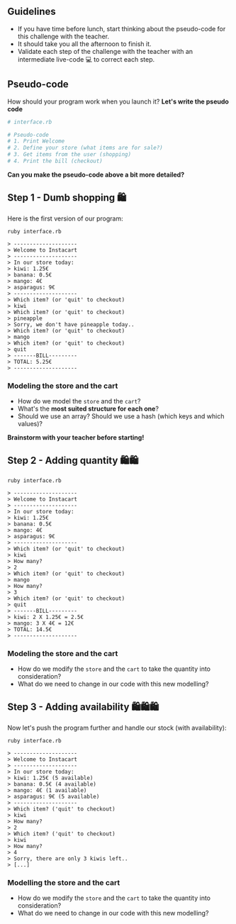 ## Guidelines

- If you have time before lunch, start thinking about the pseudo-code for this challenge with the teacher.
- It should take you all the afternoon to finish it.
- Validate each step of the challenge with the teacher with an intermediate live-code 💻 to correct each step.

## Pseudo-code

How should your program work when you launch it? **Let's write the pseudo code**

```ruby
# interface.rb

# Pseudo-code
# 1. Print Welcome
# 2. Define your store (what items are for sale?)
# 3. Get items from the user (shopping)
# 4. Print the bill (checkout)
```

**Can you make the pseudo-code above a bit more detailed?**

## Step 1 - Dumb shopping 🛍

Here is the first version of our program:

```
ruby interface.rb

> --------------------
> Welcome to Instacart
> --------------------
> In our store today:
> kiwi: 1.25€
> banana: 0.5€
> mango: 4€
> asparagus: 9€
> --------------------
> Which item? (or 'quit' to checkout)
> kiwi
> Which item? (or 'quit' to checkout)
> pineapple
> Sorry, we don't have pineapple today..
> Which item? (or 'quit' to checkout)
> mango
> Which item? (or 'quit' to checkout)
> quit
> -------BILL---------
> TOTAL: 5.25€
> --------------------
```

### Modeling the store and the cart

- How do we model the `store` and the `cart`?
- What's the **most suited structure for each one**?
- Should we use an array? Should we use a hash (which keys and which values)?

**Brainstorm with your teacher before starting!**

## Step 2 - Adding quantity 🛍🛍

```
ruby interface.rb

> --------------------
> Welcome to Instacart
> --------------------
> In our store today:
> kiwi: 1.25€
> banana: 0.5€
> mango: 4€
> asparagus: 9€
> --------------------
> Which item? (or 'quit' to checkout)
> kiwi
> How many?
> 2
> Which item? (or 'quit' to checkout)
> mango
> How many?
> 3
> Which item? (or 'quit' to checkout)
> quit
> -------BILL---------
> kiwi: 2 X 1.25€ = 2.5€
> mango: 3 X 4€ = 12€
> TOTAL: 14.5€
> --------------------
```

### Modeling the store and the cart

- How do we modify the `store` and the `cart` to take the quantity into consideration?
- What do we need to change in our code with this new modelling?

## Step 3 - Adding availability 🛍🛍🛍

Now let's push the program further and handle our stock (with availability):

```
ruby interface.rb

> --------------------
> Welcome to Instacart
> --------------------
> In our store today:
> kiwi: 1.25€ (5 available)
> banana: 0.5€ (4 available)
> mango: 4€ (1 available)
> asparagus: 9€ (5 available)
> --------------------
> Which item? ('quit' to checkout)
> kiwi
> How many?
> 2
> Which item? ('quit' to checkout)
> kiwi
> How many?
> 4
> Sorry, there are only 3 kiwis left..
> [...]
```

### Modelling the store and the cart

- How do we modify the `store` and the `cart` to take the quantity into consideration?
- What do we need to change in our code with this new modelling?

